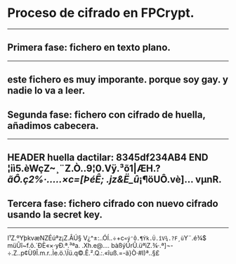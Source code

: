 # Proceso de cifrado en FPCrypt.
---
## Primera fase: fichero en texto plano.
---
este fichero es muy imporante.
porque soy gay.
y nadie lo va a leer.
---
## Segunda fase: fichero con cifrado de huella, añadimos cabecera.
---
HEADER
huella dactilar: 8345df234AB4
END
¦iì5.èWçZ~¸¨Z.Ò..9¦0.Vÿ.³õ1|ÆH.?*ãÔ.ç2%·.....×c=[ÞéÊ; .jz&Ë_û*¡¶öUÔ.vè]...
vµnR.
---
## Tercera fase: fichero cifrado con nuevo cifrado usando la secret key.
---
I¹Z.ºYþkvæNZÉúªz¡Z.ÂÚ§	V¿^±:..ÓÍ..÷+c`«ý'Ò.¶Ýk.Ü.îV¾.?F¸ü`Y¨.é¾$	müÛî~f.ô.´ÐÈ«×·yÐ.ª.³ªa. .Xh.e@....
bàßýÚrÛ.üªìZ.¾·.ª]¬-÷.Z..p¢Ù9Î.m.r..Ìe.ö.\Ïü.q©.Ê.².Q.:.«îuß.=-ä}Ò·#I)ª..§£